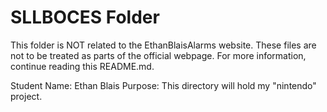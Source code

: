 # SLLBOCES Folder
This folder is NOT related to the EthanBlaisAlarms website. These files are not to be treated as parts of the official webpage. For more information, continue reading this README.md.

Student Name: Ethan Blais
Purpose: This directory will hold my "nintendo" project.